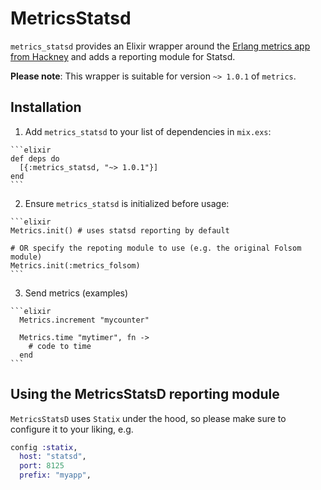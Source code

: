 # MetricsStatsd

`metrics_statsd` provides an Elixir wrapper around the [Erlang metrics app
from Hackney](https://github.com/benoitc/erlang-metrics) and adds a reporting
module for Statsd.

**Please note**: This wrapper is suitable for version `~> 1.0.1` of `metrics`.

## Installation

  1. Add `metrics_statsd` to your list of dependencies in `mix.exs`:

    ```elixir
    def deps do
      [{:metrics_statsd, "~> 1.0.1"}]
    end
    ```

  2. Ensure `metrics_statsd` is initialized before usage:

    ```elixir
    Metrics.init() # uses statsd reporting by default

    # OR specify the repoting module to use (e.g. the original Folsom module)
    Metrics.init(:metrics_folsom)
    ```

  3. Send metrics (examples)

    ```elixir
      Metrics.increment "mycounter"

      Metrics.time "mytimer", fn ->
        # code to time
      end
    ```

## Using the MetricsStatsD reporting module

`MetricsStatsD` uses `Statix` under the hood, so please
make sure to configure it to your liking, e.g.

```elixir
config :statix,
  host: "statsd",
  port: 8125
  prefix: "myapp",
```
